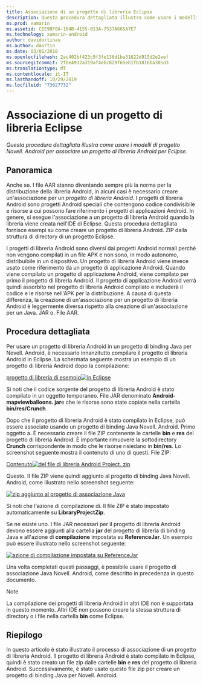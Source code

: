 ```yaml
---
title: Associazione di un progetto di libreria Eclipse
description: Questa procedura dettagliata illustra come usare i modelli di progetto Novell. Android per associare un progetto di libreria Android per Eclipse.
ms.prod: xamarin
ms.assetid: CEE90F8A-164B-4155-813A-7537A665A7E7
ms.technology: xamarin-android
author: davidortinau
ms.author: daortin
ms.date: 03/01/2018
ms.openlocfilehash: 2ac402bf423c9f3fe136d1ba31622d915d2e2eef
ms.sourcegitcommit: 2fbe4932a319af4ebc829f65eb1fb1816ba305d3
ms.translationtype: MT
ms.contentlocale: it-IT
ms.lasthandoff: 10/29/2019
ms.locfileid: "73027732"
---
```

# <a name="binding-an-eclipse-library-project"></a>Associazione di un progetto di libreria Eclipse

_Questa procedura dettagliata illustra come usare i modelli di progetto Novell. Android per associare un progetto di libreria Android per Eclipse._

## <a name="overview"></a>Panoramica

Anche se. I file AAR stanno diventando sempre più la norma per la distribuzione della libreria Android, in alcuni casi è necessario creare un'associazione per un *progetto di libreria Android*. I progetti di libreria Android sono progetti Android speciali che contengono codice condivisibile e risorse a cui possono fare riferimento i progetti di applicazioni Android. In genere, si esegue l'associazione a un progetto di libreria Android quando la libreria viene creata nell'IDE di Eclipse.
Questa procedura dettagliata fornisce esempi su come creare un progetto di libreria Android. ZIP dalla struttura di directory di un progetto Eclipse.

I progetti di libreria Android sono diversi dai progetti Android normali perché non vengono compilati in un file APK e non sono, in modo autonomo, distribuibile in un dispositivo. Un progetto di libreria Android viene invece usato come riferimento da un progetto di applicazione Android. Quando viene compilato un progetto di applicazione Android, viene compilato per primo il progetto di libreria Android. Il progetto di applicazione Android verrà quindi assorbito nel progetto di libreria Android compilato e includerà il codice e le risorse nell'APK per la distribuzione. A causa di questa differenza, la creazione di un'associazione per un progetto di libreria Android è leggermente diversa rispetto alla creazione di un'associazione per un Java. JAR o. File AAR.

## <a name="walkthrough"></a>Procedura dettagliata

Per usare un progetto di libreria Android in un progetto di binding Java per Novell. Android, è necessario innanzitutto compilare il progetto di libreria Android in Eclipse. La schermata seguente mostra un esempio di un progetto di libreria Android dopo la compilazione: 

[progetto di libreria di esempio![in Eclipse](binding-a-library-project-images/build-lib-in-eclipse.png)](binding-a-library-project-images/build-lib-in-eclipse.png#lightbox)

Si noti che il codice sorgente del progetto di libreria Android è stato compilato in un oggetto temporaneo. File JAR denominato **Android-mapviewballoons. jar**e che le risorse sono state copiate nella cartella **bin/res/Crunch** . 

Dopo che il progetto di libreria Android è stato compilato in Eclipse, può essere associato usando un progetto di binding Java Novell. Android. Primo oggetto a. È necessario creare il file ZIP contenente le cartelle **bin** e **res** del progetto di libreria Android. È importante rimuovere la sottodirectory **Crunch** corrispondente in modo che le risorse risiedano in **bin/res**. Lo screenshot seguente mostra il contenuto di uno di questi. File ZIP: 

[Contenuto![del file di libreria Android Project. zip](binding-a-library-project-images/contents-of-zip-file.png)](binding-a-library-project-images/contents-of-zip-file.png#lightbox)

Questo. Il file ZIP viene quindi aggiunto al progetto di binding Java Novell. Android, come illustrato nello screenshot seguente:

[![zip aggiunto al progetto di associazione Java](binding-a-library-project-images/zip-in-binding-project.png)](binding-a-library-project-images/zip-in-binding-project.png#lightbox)

Si noti che l'azione di compilazione di. Il file ZIP è stato impostato automaticamente su **LibraryProjectZip**.

Se ne esiste uno. I file JAR necessari per il progetto di libreria Android devono essere aggiunti alla cartella **jar** del progetto di libreria di binding Java e all'azione di **compilazione** impostata su **ReferenceJar**. Un esempio può essere illustrato nello screenshot seguente: 

[![azione di compilazione impostata su ReferenceJar](binding-a-library-project-images/set-to-referencejar.png)](binding-a-library-project-images/set-to-referencejar.png#lightbox)

Una volta completati questi passaggi, è possibile usare il progetto di associazione Java Novell. Android, come descritto in precedenza in questo documento.

> [!NOTE]
> La compilazione dei progetti di libreria Android in altri IDE non è supportata in questo momento. Altri IDE non possono creare la stessa struttura di directory o i file nella cartella **bin** come Eclipse. 

## <a name="summary"></a>Riepilogo

In questo articolo è stato illustrato il processo di associazione di un progetto di libreria Android. Il progetto di libreria Android è stato compilato in Eclipse, quindi è stato creato un file zip dalle cartelle **bin** e **res** del progetto di libreria Android. Successivamente, è stato usato questo file zip per creare un progetto di binding Java per Novell. Android. 
